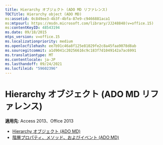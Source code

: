 ```yaml
---
title: Hierarchy オブジェクト (ADO MD リファレンス)
TOCTitle: Hierarchy object (ADO MD)
ms:assetid: 0c849ee3-4b3f-4bfa-87e9-c9466881aca1
ms:mtpsurl: https://msdn.microsoft.com/library/JJ248848(v=office.15)
ms:contentKeyID: 48543194
ms.date: 09/18/2015
mtps_version: v=office.15
ms.localizationpriority: medium
ms.openlocfilehash: ee7b91c46a8f125e81029fe2c8a45faa9078d8ab
ms.sourcegitcommit: a1d9041c20256616c9c183f7d1049142a7ac6991
ms.translationtype: MT
ms.contentlocale: ja-JP
ms.lasthandoff: 09/24/2021
ms.locfileid: "59602396"
---
```

# <a name="hierarchy-object-ado-md-reference"></a>Hierarchy オブジェクト (ADO MD リファレンス)

**適用先**: Access 2013、Office 2013

- [Hierarchy オブジェクト (ADO MD)](hierarchy-object-ado-md.md)
- [階層プロパティ、メソッド、およびイベント (ADO MD)](hierarchy-properties-methods-and-events-ado-md.md)

